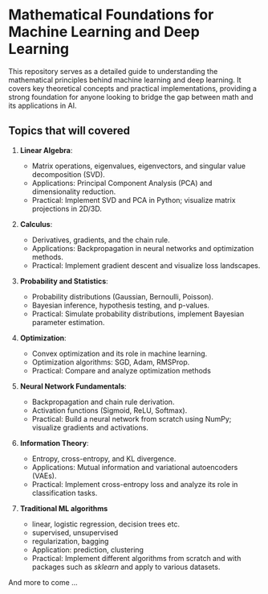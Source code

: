 # Mathematical Foundations for Machine Learning and Deep Learning

This repository serves as a detailed guide to understanding the mathematical principles behind machine learning and deep learning. It covers key theoretical concepts and practical implementations, providing a strong foundation for anyone looking to bridge the gap between math and its applications in AI.

## Topics that will covered 
1. **Linear Algebra**:
   - Matrix operations, eigenvalues, eigenvectors, and singular value decomposition (SVD).
   - Applications: Principal Component Analysis (PCA) and dimensionality reduction.
   - Practical: Implement SVD and PCA in Python; visualize matrix projections in 2D/3D.
  
2. **Calculus**:
   - Derivatives, gradients, and the chain rule.
   - Applications: Backpropagation in neural networks and optimization methods.
   - Practical: Implement gradient descent and visualize loss landscapes.

3. **Probability and Statistics**:
   - Probability distributions (Gaussian, Bernoulli, Poisson).
   - Bayesian inference, hypothesis testing, and p-values.
   - Practical: Simulate probability distributions, implement Bayesian parameter estimation.

4. **Optimization**:
   - Convex optimization and its role in machine learning.
   - Optimization algorithms: SGD, Adam, RMSProp.
   - Practical: Compare and analyze optimization methods

5. **Neural Network Fundamentals**:
   - Backpropagation and chain rule derivation.
   - Activation functions (Sigmoid, ReLU, Softmax).
   - Practical: Build a neural network from scratch using NumPy; visualize gradients and activations.

6. **Information Theory**:
   - Entropy, cross-entropy, and KL divergence.
   - Applications: Mutual information and variational autoencoders (VAEs).
   - Practical: Implement cross-entropy loss and analyze its role in classification tasks.

7. **Traditional ML algorithms**
   - linear, logistic regression, decision trees etc. 
   - supervised, unsupervised
   - regularization, bagging
   - Application: prediction, clustering
   - Practical: Implement different algorithms from scratch and with packages such as *sklearn* and apply to various datasets.

And more to come ...
